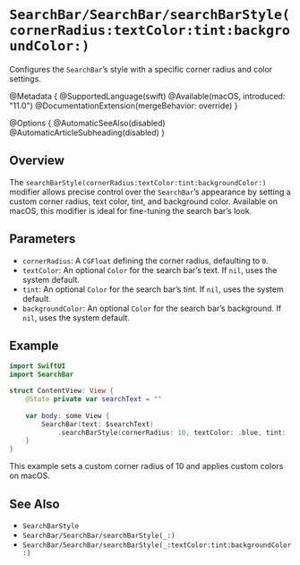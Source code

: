 # ``SearchBar/SearchBar/searchBarStyle(cornerRadius:textColor:tint:backgroundColor:)``

Configures the `SearchBar`’s style with a specific corner radius and color settings.

@Metadata {
    @SupportedLanguage(swift)
    @Available(macOS, introduced: "11.0")
    @DocumentationExtension(mergeBehavior: override)
}

@Options {
    @AutomaticSeeAlso(disabled)
    @AutomaticArticleSubheading(disabled)
}

## Overview

The `searchBarStyle(cornerRadius:textColor:tint:backgroundColor:)` modifier allows precise control over the `SearchBar`’s appearance by setting a custom corner radius, text color, tint, and background color. Available on macOS, this modifier is ideal for fine-tuning the search bar’s look.

## Parameters

- `cornerRadius`: A `CGFloat` defining the corner radius, defaulting to `0`.
- `textColor`: An optional `Color` for the search bar’s text. If `nil`, uses the system default.
- `tint`: An optional `Color` for the search bar’s tint. If `nil`, uses the system default.
- `backgroundColor`: An optional `Color` for the search bar’s background. If `nil`, uses the system default.

## Example

```swift
import SwiftUI
import SearchBar

struct ContentView: View {
    @State private var searchText = ""
    
    var body: some View {
        SearchBar(text: $searchText)
            .searchBarStyle(cornerRadius: 10, textColor: .blue, tint: .purple, backgroundColor: .gray)
    }
}
```

This example sets a custom corner radius of 10 and applies custom colors on macOS.

## See Also

- ``SearchBarStyle``
- ``SearchBar/SearchBar/searchBarStyle(_:)``
- ``SearchBar/SearchBar/searchBarStyle(_:textColor:tint:backgroundColor:)``
